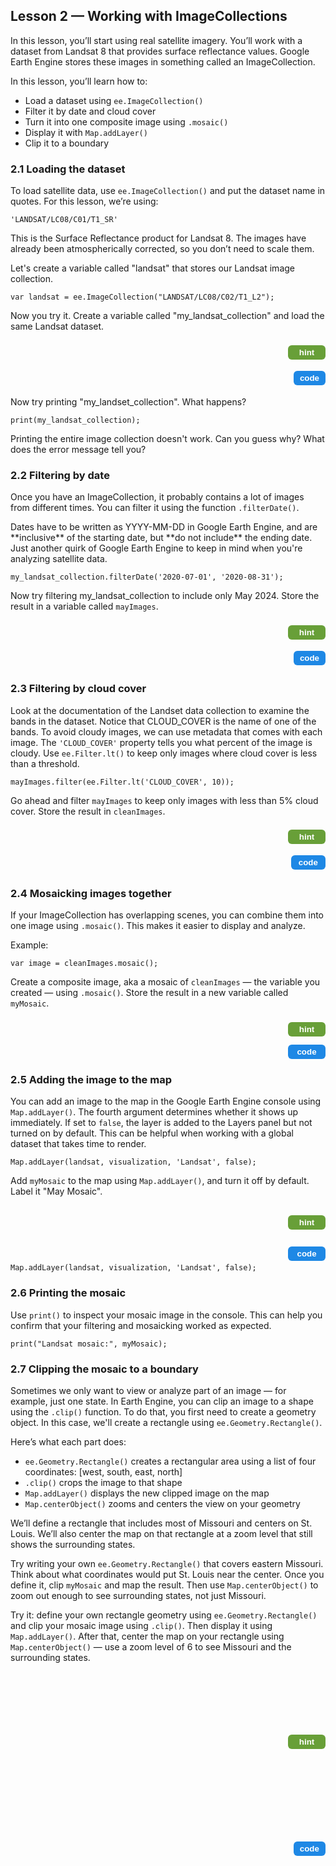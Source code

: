 <!-- Lesson 2 HTML - Using Landsat 8 SR dataset -->
<h2>Lesson 2 — Working with ImageCollections</h2>

<p>In this lesson, you’ll start using real satellite imagery. You’ll work with a dataset from Landsat 8 that provides surface reflectance values. 
  Google Earth Engine stores these images in something called an ImageCollection.</p>

<p>In this lesson, you’ll learn how to:</p>
<ul>
  <li>Load a dataset using <code>ee.ImageCollection()</code></li>
  <li>Filter it by date and cloud cover</li>
  <li>Turn it into one composite image using <code>.mosaic()</code></li>
  <li>Display it with <code>Map.addLayer()</code></li>
  <li>Clip it to a boundary</li>
</ul>

<h3>2.1 Loading the dataset</h3>
<p>To load satellite data, use <code>ee.ImageCollection()</code> and put the dataset name in quotes. For this lesson, we’re using:</p>
<code>'LANDSAT/LC08/C01/T1_SR'</code>

<p>This is the Surface Reflectance product for Landsat 8. The images have already been atmospherically corrected, so you don’t need to scale them.</p>

<p>Let's create a variable called "landsat" that stores our Landsat image collection. </p>
<code>var landsat = ee.ImageCollection("LANDSAT/LC08/C02/T1_L2");</code>

<p>Now you try it. Create a variable called "my_landsat_collection" and load the same Landsat dataset.</p>
<!-- HINT Row -->
<div style="display:flex; justify-content:space-between; align-items:center; margin-bottom:6px;">
  <div id="hint21" style="visibility:hidden; height:auto; background-color:#f0f0f0; border-left:4px solid #ccc; padding:2px 6px; margin:0px; flex:1;">
Use <code>ee.ImageCollection()</code> with the dataset ID in quotes. Assign it to a variable called <code>my_landsat_collection</code>.
  </div>
  <button id="hintButton21" onclick="
    var el = document.getElementById('hint21');
    var btn = document.getElementById('hintButton21');
    var showing = el.style.visibility === 'visible';
    el.style.visibility = showing ? 'hidden' : 'visible';
    btn.style.backgroundColor = showing ? '#689f38' : '#558b2f';
  " style="background-color:#689f38; color:white; border:none; padding:4px 10px; border-radius:6px; font-weight:bold; cursor:pointer; margin-left:8px; width:60px; display:inline-block;">
    hint
  </button>
</div>
<!-- CODE Row -->
<div style="display:flex; justify-content:space-between; align-items:center;">
  <div id="code21" style="visibility:hidden; height:auto; background-color:#f0f0f0; border-left:4px solid #ccc; padding:2px 6px; margin:0px;">
    <code>var var my_landsat_collection = ee.ImageCollection("LANDSAT/LC08/C02/T1_L2");</code>
  </div>
  <button id="codeButton21" onclick="
    var el = document.getElementById('code21');
    var btn = document.getElementById('codeButton21');
    var showing = el.style.visibility === 'visible';
    el.style.visibility = showing ? 'hidden' : 'visible';
    btn.style.backgroundColor = showing ? '#1e88e5' : '#1565c0';
  " style="background-color:#1e88e5; color:white; border:none; padding:4px 10px; border-radius:6px; font-weight:bold; cursor:pointer; margin-left:8px; width:60px; display:inline-block;">
    code
  </button>
</div>

<p>Now try printing "my_landset_collection". What happens? </p>
<code>print(my_landsat_collection);</code>

<p> Printing the entire image collection doesn't work. Can you guess why? What does the error message tell you? </p>

<h3>2.2 Filtering by date</h3>
<p>Once you have an ImageCollection, it probably contains a lot of images from different times. You can filter it using the function <code>.filterDate()</code>.</p>

<p>Dates have to be written as YYYY-MM-DD in Google Earth Engine, and are **inclusive** of the starting date, but **do not include** the ending date. Just another quirk of Google Earth Engine to keep in mind when you're analyzing satellite data. </p>
<code>my_landsat_collection.filterDate('2020-07-01', '2020-08-31');</code>

<p>Now try filtering my_landsat_collection to include only May 2024. Store the result in a variable called <code>mayImages</code>.</p>
<!-- HINT Row -->
<div style="display:flex; justify-content:space-between; align-items:center; margin-bottom:6px;">
  <div id="hint22" style="visibility:hidden; height:auto; background-color:#f0f0f0; border-left:4px solid #ccc; padding:2px 6px; margin:0px; flex:1;">
Use <code>.filterDate()</code> with the correct date range and assign the result to a new variable called <code>mayImages</code>.
  </div>
  <button id="hintButton22" onclick="
    var el = document.getElementById('hint22');
    var btn = document.getElementById('hintButton22');
    var showing = el.style.visibility === 'visible';
    el.style.visibility = showing ? 'hidden' : 'visible';
    btn.style.backgroundColor = showing ? '#689f38' : '#558b2f';
  " style="background-color:#689f38; color:white; border:none; padding:4px 10px; border-radius:6px; font-weight:bold; cursor:pointer; margin-left:8px; width:60px; display:inline-block;">
    hint
  </button>
</div>
<!-- CODE Row -->
<div style="display:flex; justify-content:space-between; align-items:center;">
  <div id="code22" style="visibility:hidden; height:auto; background-color:#f0f0f0; border-left:4px solid #ccc; padding:2px 6px; margin:0px;">
    <code>var mayImages = my_landsat_collection.filterDate('2024-05-01', '2024-06-01');</code>
  </div>
  <button id="codeButton22" onclick="
    var el = document.getElementById('code22');
    var btn = document.getElementById('codeButton22');
    var showing = el.style.visibility === 'visible';
    el.style.visibility = showing ? 'hidden' : 'visible';
    btn.style.backgroundColor = showing ? '#1e88e5' : '#1565c0';
  " style="background-color:#1e88e5; color:white; border:none; padding:4px 10px; border-radius:6px; font-weight:bold; cursor:pointer; margin-left:8px; width:60px; display:inline-block;">
    code
  </button>
</div>

<h3>2.3 Filtering by cloud cover</h3>

<p>Look at the documentation of the Landset data collection to examine the bands in the dataset. Notice that CLOUD_COVER is the name of one of the bands. To avoid cloudy images, we can use metadata that comes with each image. The <code>'CLOUD_COVER'</code> property tells you what percent of the image is cloudy. Use <code>ee.Filter.lt()</code> to keep only images where cloud cover is less than a threshold. </p>
<code>mayImages.filter(ee.Filter.lt('CLOUD_COVER', 10));</code>

<p>Go ahead and filter <code>mayImages</code> to keep only images with less than 5% cloud cover. Store the result in <code>cleanImages</code>.</p>
<!-- HINT Row -->
<div style="display:flex; justify-content:space-between; align-items:center; margin-bottom:6px;">
  <div id="hint23" style="visibility:hidden; height:auto; background-color:#f0f0f0; border-left:4px solid #ccc; padding:2px 6px; margin:0px; flex:1;">
Use <code>.filter()</code> and <code>ee.Filter.lt()</code> on <code>mayImages</code> to check for cloud cover less than 5.
  </div>
  <button id="hintButton23" onclick="
    var el = document.getElementById('hint23');
    var btn = document.getElementById('hintButton23');
    var showing = el.style.visibility === 'visible';
    el.style.visibility = showing ? 'hidden' : 'visible';
    btn.style.backgroundColor = showing ? '#689f38' : '#558b2f';
  " style="background-color:#689f38; color:white; border:none; padding:4px 10px; border-radius:6px; font-weight:bold; cursor:pointer; margin-left:8px; width:60px; display:inline-block;">
    hint
  </button>
</div>
<!-- CODE Row -->
<div style="display:flex; justify-content:space-between; align-items:center;">
  <div id="code23" style="visibility:hidden; height:auto; background-color:#f0f0f0; border-left:4px solid #ccc; padding:2px 6px; margin:0px;">
    <code>var cleanImages = mayImages.filter(ee.Filter.lt('CLOUD_COVER', 5));</code>
  </div>
  <button id="codeButton23" onclick="
    var el = document.getElementById('code23');
    var btn = document.getElementById('codeButton23');
    var showing = el.style.visibility === 'visible';
    el.style.visibility = showing ? 'hidden' : 'visible';
    btn.style.backgroundColor = showing ? '#1e88e5' : '#1565c0';
  " style="background-color:#1e88e5; color:white; border:none; padding:4px 10px; border-radius:6px; font-weight:bold; cursor:pointer; margin-left:8px; width:60px; display:inline-block;">
    code
  </button>
</div>

<h3>2.4 Mosaicking images together</h3>
<p>If your ImageCollection has overlapping scenes, you can combine them into one image using <code>.mosaic()</code>. This makes it easier to display and analyze.</p>

<p>Example:</p>
<code>var image = cleanImages.mosaic();</code>

<p>Create a composite image, aka a mosaic of <code>cleanImages</code> — the variable you created — using <code>.mosaic()</code>. Store the result in a new variable called <code>myMosaic</code>.</p>
<!-- HINT Row -->
<div style="display:flex; justify-content:space-between; align-items:center; margin-bottom:6px;">
  <div id="hint24" style="visibility:hidden; height:auto; background-color:#f0f0f0; border-left:4px solid #ccc; padding:2px 6px; margin:0px; flex:1;">
Use <code>.mosaic()</code> on your cloud-filtered image collection and store it in a new variable.
  </div>
  <button id="hintButton24" onclick="
    var el = document.getElementById('hint24');
    var btn = document.getElementById('hintButton24');
    var showing = el.style.visibility === 'visible';
    el.style.visibility = showing ? 'hidden' : 'visible';
    btn.style.backgroundColor = showing ? '#689f38' : '#558b2f';
  " style="background-color:#689f38; color:white; border:none; padding:4px 10px; border-radius:6px; font-weight:bold; cursor:pointer; margin-left:8px; width:60px; display:inline-block;">
    hint
  </button>
</div>
<!-- CODE Row -->
<div style="display:flex; justify-content:space-between; align-items:center;">
  <div id="code24" style="visibility:hidden; height:auto; background-color:#f0f0f0; border-left:4px solid #ccc; padding:2px 6px; margin:0px;">
    <code>var myMosaic = cleanImages.mosaic();</code>
  </div>
  <button id="codeButton24" onclick="
    var el = document.getElementById('code24');
    var btn = document.getElementById('codeButton24');
    var showing = el.style.visibility === 'visible';
    el.style.visibility = showing ? 'hidden' : 'visible';
    btn.style.backgroundColor = showing ? '#1e88e5' : '#1565c0';
  " style="background-color:#1e88e5; color:white; border:none; padding:4px 10px; border-radius:6px; font-weight:bold; cursor:pointer; margin-left:8px; width:60px; display:inline-block;">
    code
  </button>
</div>



<h3>2.5 Adding the image to the map</h3>
<p>You can add an image to the map in the Google Earth Engine console using <code>Map.addLayer()</code>. The fourth argument determines whether 
  it shows up immediately. If set to <code>false</code>, the layer is added to the Layers panel but not turned on by default. 
  This can be helpful when working with a global dataset that takes time to render.</p>
<code>Map.addLayer(landsat, visualization, 'Landsat', false);</code>

<p>Add <code>myMosaic</code> to the map using <code>Map.addLayer()</code>, and turn it off by default. Label it "May Mosaic".</p>
<!-- HINT Row -->
<div style="display:flex; justify-content:space-between; align-items:center; margin-bottom:6px;">
  <div id="hint25" style="visibility:hidden; height:auto; background-color:#f0f0f0; border-left:4px solid #ccc; padding:2px 6px; margin:0px; flex:1;">
Use <code>Map.addLayer()</code> with <code>myMosaic</code>, your visualization object, and label the layer <code>"May Mosaic"</code>. Set the fourth argument to <code>false</code>.
  </div>
  <button id="hintButton25" onclick="
    var el = document.getElementById('hint25');
    var btn = document.getElementById('hintButton25');
    var showing = el.style.visibility === 'visible';
    el.style.visibility = showing ? 'hidden' : 'visible';
    btn.style.backgroundColor = showing ? '#689f38' : '#558b2f';
  " style="background-color:#689f38; color:white; border:none; padding:4px 10px; border-radius:6px; font-weight:bold; cursor:pointer; margin-left:8px; width:60px; display:inline-block;">
    hint
  </button>
</div>
<!-- CODE Row -->
<div style="display:flex; justify-content:space-between; align-items:center;">
  <div id="code25" style="visibility:hidden; height:auto; background-color:#f0f0f0; border-left:4px solid #ccc; padding:2px 6px; margin:0px;">
    <code>Map.addLayer(myMosaic, visualization, 'May Mosaic', false);</code>
  </div>
  <button id="codeButton25" onclick="
    var el = document.getElementById('code25');
    var btn = document.getElementById('codeButton25');
    var showing = el.style.visibility === 'visible';
    el.style.visibility = showing ? 'hidden' : 'visible';
    btn.style.backgroundColor = showing ? '#1e88e5' : '#1565c0';
  " style="background-color:#1e88e5; color:white; border:none; padding:4px 10px; border-radius:6px; font-weight:bold; cursor:pointer; margin-left:8px; width:60px; display:inline-block;">
    code
  </button>
</div>
<code>Map.addLayer(landsat, visualization, 'Landsat', false);</code>

<h3>2.6 Printing the mosaic</h3>
<p>Use <code>print()</code> to inspect your mosaic image in the console. This can help you confirm that your filtering and mosaicking worked as expected.</p>
<code>print("Landsat mosaic:", myMosaic);</code>

<h3>2.7 Clipping the mosaic to a boundary</h3>
<p>Sometimes we only want to view or analyze part of an image — for example, just one state. In Earth Engine, you can clip an image to a shape using the <code>.clip()</code> function. To do that, you first need to create a geometry object. In this case, we'll create a rectangle using <code>ee.Geometry.Rectangle()</code>.</p>

<p>Here’s what each part does:</p>
<ul>
  <li><code>ee.Geometry.Rectangle()</code> creates a rectangular area using a list of four coordinates: [west, south, east, north]</li>
  <li><code>.clip()</code> crops the image to that shape</li>
  <li><code>Map.addLayer()</code> displays the new clipped image on the map</li>
  <li><code>Map.centerObject()</code> zooms and centers the view on your geometry</li>
</ul>

<p>We’ll define a rectangle that includes most of Missouri and centers on St. Louis. We’ll also center the map on that rectangle at a zoom level 
  that still shows the surrounding states.</p>

<p>Try writing your own <code>ee.Geometry.Rectangle()</code> that covers eastern Missouri. Think about what coordinates would put St. Louis near the center. Once you define it, clip <code>myMosaic</code> and map the result. Then use <code>Map.centerObject()</code> to zoom out enough to see surrounding states, not just Missouri.</p>
</code>

<p>Try it: define your own rectangle geometry using <code>ee.Geometry.Rectangle()</code> and clip your mosaic image using <code>.clip()</code>. Then display it using <code>Map.addLayer()</code>. After that, center the map on your rectangle using <code>Map.centerObject()</code> — use a zoom level of 6 to see Missouri and the surrounding states.</p>
<!-- HINT Row -->
<div style="display:flex; justify-content:space-between; align-items:center; margin-bottom:6px;">
  <div id="hint26" style="visibility:hidden; height:auto; background-color:#f0f0f0; border-left:4px solid #ccc; padding:2px 6px; margin:0px; flex:1;">
To make a box around St. Louis, you'll need to provide two corners in the format <code>[west, south, east, north]</code>. A good starting point is a lower-left corner around <code>[-93.0, 36.0]</code>, where -93.0 is the longitude (west) and 36.0 is the latitude (south).You can use Google Maps to find coordinates: right-click anywhere on the map and select "What's here?". The coordinates will appear at the bottom. These are usually listed as (latitude, longitude), so be sure to reverse them when entering values in Earth Engine. Coordinates from Google Maps often include multiple decimal places (e.g., -89.6016, 38.6271). You can use those to define a precise bounding box; Google Earth Engine will accept whatever level of precision for the coordinates that you provide.
</div>
  <button id="hintButton26" onclick="
    var el = document.getElementById('hint26');
    var btn = document.getElementById('hintButton26');
    var showing = el.style.visibility === 'visible';
    el.style.visibility = showing ? 'hidden' : 'visible';
    btn.style.backgroundColor = showing ? '#689f38' : '#558b2f';
  " style="background-color:#689f38; color:white; border:none; padding:4px 10px; border-radius:6px; font-weight:bold; cursor:pointer; margin-left:8px; width:60px; display:inline-block;">
    hint
  </button>
</div>
<!-- CODE Row -->
<div style="display:flex; justify-content:space-between; align-items:center;">
  <div id="code26" style="visibility:hidden; height:auto; background-color:#f0f0f0; border-left:4px solid #ccc; padding:2px 6px; margin:0px;">
    var missouriBox = ee.Geometry.Rectangle([-93.5123, 36.2114, -89.1032, 40.3299]);<br>var clippedMosaic = myMosaic.clip(missouriBox);<br>Map.addLayer(clippedMosaic, visualization, 'Clipped May Mosaic');<br>Map.centerObject(missouriBox, 6);</code>
  </div>
  <button id="codeButton26" onclick="
    var el = document.getElementById('code26');
    var btn = document.getElementById('codeButton26');
    var showing = el.style.visibility === 'visible';
    el.style.visibility = showing ? 'hidden' : 'visible';
    btn.style.backgroundColor = showing ? '#1e88e5' : '#1565c0';
  " style="background-color:#1e88e5; color:white; border:none; padding:4px 10px; border-radius:6px; font-weight:bold; cursor:pointer; margin-left:8px; width:60px; display:inline-block;">
    code
  </button>
</div>

<meta http-equiv='cache-control' content='no-cache'> 
<meta http-equiv='expires' content='0'> 
<meta http-equiv='pragma' content='no-cache'>
